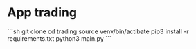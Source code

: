# App trading

´´´sh
git clone
cd trading
source venv/bin/actibate
pip3 install -r requirements.txt
python3 main.py
´´´